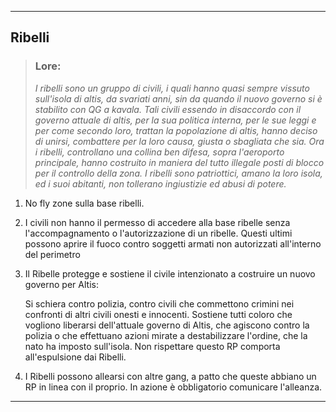 -------------------------------------------

## Ribelli

> ### **Lore**:
> 
> *I ribelli sono un gruppo di civili, i quali hanno quasi sempre vissuto sull'isola di altis, da svariati anni, sin da quando il nuovo governo si è stabilito con QG a kavala. Tali civili essendo in disaccordo con il governo attuale di altis, per la sua politica interna, per le sue leggi e per come secondo loro, trattan la popolazione di altis, hanno deciso di unirsi, combattere per la loro causa, giusta o sbagliata che sia. Ora i ribelli, controllano una collina ben difesa, sopra l'aeroporto principale, hanno costruito in maniera del tutto illegale posti di blocco per il controllo della zona. I ribelli sono patriottici, amano la loro isola, ed i suoi abitanti, non tollerano ingiustizie ed abusi di potere.*

1)  No fly zone sulla base ribelli.

2)  I civili non hanno il permesso di accedere alla base ribelle senza l'accompagnamento o l'autorizzazione di un ribelle.
    Questi ultimi possono aprire il fuoco contro soggetti armati non autorizzati all'interno del perimetro
   
3)  Il Ribelle protegge e sostiene il civile intenzionato a costruire un nuovo governo per Altis:

    Si schiera contro polizia, contro civili che commettono crimini nei confronti di altri civili onesti e innocenti. Sostiene tutti coloro che vogliono liberarsi dell'attuale governo di Altis, che agiscono contro la polizia o che effettuano azioni mirate a destabilizzare l'ordine, che la nato ha imposto sull'isola. Non rispettare questo RP comporta all'espulsione dai Ribelli.
   
4)  I Ribelli possono allearsi con altre gang, a patto che queste abbiano un RP in linea con il proprio. In azione è obbligatorio comunicare l'alleanza.

--------------------------------------------